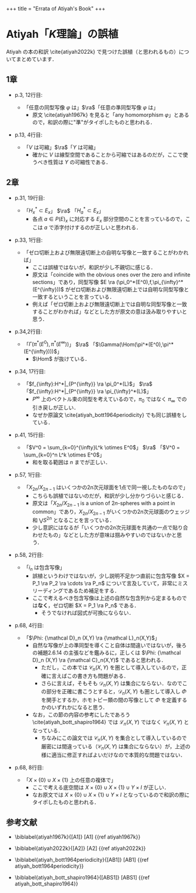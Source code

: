 +++
title = "Errata of Atiyah's Book"
+++

# Atiyah「$K$理論」の誤植

Atiyah の本の和訳 \cite{atiyah2022k} で見つけた誤植（と思われるもの）についてまとめています．



## 1章

- p.3, 12行目:
    - 「任意の同型写像 $\varphi$ は」$\ra$「任意の準同型写像 $\varphi$ は」
        - 原文 \cite{atiyah1967k} を見ると「any homomorphism $\varphi$」とあるので，和訳の際に"準"がタイポしたものと思われる．

- p.13, 4行目:
    - 「$V$ は可縮」$\ra$「$Y$ は可縮」
        - 確かに $V$ は線型空間であることから可縮ではあるのだが，ここで使うべき性質は $Y$ の可縮性である．

## 2章

- p.31, 19行目:
    - 「$H^*_x \subset E_x$」 $\ra$ 「$H^*_a \subset E_x$」
        - 各点 $a \in P(E)_x$ に対応する $E_x$ 部分空間のことを言っているので，ここは $a$ で添字付けするのが正しいと思われる．

- p.33, 1行目:
    - 「ゼロ切断上および無限遠切断上の自明な写像と一致することがわかれば」
        - ここは誤植ではないが，和訳が少し不親切に感じる．
        - 原文は「coincide with the obvious ones over the zero and infinite sections」であり，同型写像 $E \ra (\pi_0^*(E^0),f,\pi_{\infty}^*(E^{\infty}))$ がゼロ切断および無限遠切断上では自明な同型写像と一致するということを言っている．
        - 例えば「ゼロ切断上および無限遠切断上では自明な同型写像と一致することがわかれば」などとした方が原文の意は汲み取りやすいと思う．

- p.34,2行目:
    - 「$\Gamma(\pi^*(E^0),\pi^*(E^{\infty}))$」 $\ra$ 「$\Gamma(\Hom(\pi^*(E^0),\pi^*(E^{\infty})))$」
        - $\Hom$ が抜けている．


- p.34, 17行目:
    - 「$f_{\infty}:H^*|_{P^{\infty}} \ra \pi_0^*(L)$」 $\ra$ 「$f_{\infty}:H^*|_{P^{\infty}} \ra \pi_{\infty}^*(L)$」
        - $P^{\infty}$ 上のベクトル束の同型を考えているので，$\pi_0$ ではなく $\pi_{\infty}$ での引き戻しが正しい．
        - なぜか原論文 \cite{atiyah_bott1964periodicity} でも同じ誤植をしている．

- p.41, 15行目:
    - 「$V^0 = \sum_{k=0}^{\infty}L^k \otimes E^0$」 $\ra$ 「$V^0 = \sum_{k=0}^n L^k \otimes E^0$」
        - 和を取る範囲は $n$ までが正しい．
    
- p.57, 1行目:
    - 「$X_{2n}/X_{2n-1}$ はいくつかの$2n$次元球面を1点で同一視したものなので」
        - こちらも誤植ではないのだが，和訳が少し分かりづらいと感じる．
        - 原文は「$X_{2n}/X_{2n-1}$ is a union of $2n$-spheres with a point in common」であり，$X_{2n}/X_{2n-1}$ がいくつかの$2n$次元球面のウェッジ和 $\bigvee S^{2n}$ となることを言っている．
        - 少し意訳にはなるが「いくつかの$2n$次元球面を共通の一点で貼り合わせたもの」などとした方が意味は掴みやすいのではないかと思う．

- p.58, 2行目:
    - 「$i_n$ は包含写像」
        - 誤植というわけではないが，少し説明不足かつ直前に包含写像 $X = P_1 \ra P_2 \ra \cdots \ra P_n$ について言及していて，非常にミスリーディングであるため補足をする．
        - ここで考えるべき包含写像は上述の自然な包含列から定まるものでは**なく**，ゼロ切断 $X = P_1 \ra P_n$ である．
            - そうでなければ図式が可換にならない．

- p.68, 4行目:
    - 「$\Phi: {\mathcal D}_n (X,Y) \ra {\mathcal L}_n(X,Y)$」
        - 自然な写像が上の準同型を導くこと自体は間違いではないが，後ろの補題2.6.14 の主張などを鑑みるに，正しくは $\Phi: {\mathcal D}_n (X,Y) \ra {\mathcal C}_n(X,Y)$ であると思われる．
            - ただし，この本では ${\mathcal C}_n(X,Y)$ を圏として導入しているので，正確に言えばこの書き方も問題がある．
            - さらに言えば，そもそも ${\mathcal D}_n (X,Y)$ は集合にならない．なのでこの部分を正確に書こうとすると，${\mathcal D}_n (X,Y)$ も圏として導入し $\Phi$ を関手とするか，ホモトピー類の間の写像として $\Phi$ を定義するかのいずれかになると思う．
        - なお，この節の内容の参考にしたであろう \cite{atiyah_bott_shapiro1964} では ${\mathcal L}_n(X,Y)$ ではなく ${\mathcal C}_n(X,Y)$ となっている．
            - ちなみにこの論文では ${\mathcal C}_n(X,Y)$ を集合として導入しているので厳密には間違っている（${\mathcal C}_n(X,Y)$ は集合にならない）が，上述の様に適当に修正すればよいだけなので本質的な問題ではない．

- p.68, 8行目:
    - 「$X \times \{0\} \cup X \times \{1\}$ 上の任意の複体で」
        - ここで考える底空間は $X \times \{0\} \cup X \times \{1\} \cup Y \times I$ が正しい．
        - なお原文では $X \times \{0\} \cup X \times \{1\} \cup Y \times I$ となっているので和訳の際にタイポしたものと思われる．




## 参考文献

* \biblabel{atiyah1967k}{[A1]} [A1] {{ref atiyah1967k}}

* \biblabel{atiyah2022k}{[A2]} [A2] {{ref atiyah2022k}}

* \biblabel{atiyah_bott1964periodicity}{[AB1]} [AB1] {{ref atiyah_bott1964periodicity}}

* \biblabel{atiyah_bott_shapiro1964}{[ABS1]} [ABS1] {{ref atiyah_bott_shapiro1964}}
